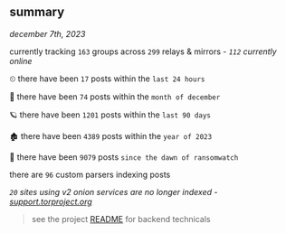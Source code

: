 
## summary
_december 7th, 2023_

currently tracking `163` groups across `299` relays & mirrors - _`112` currently online_

⏲ there have been `17` posts within the `last 24 hours`

🦈 there have been `74` posts within the `month of december`

🪐 there have been `1201` posts within the `last 90 days`

🏚 there have been `4389` posts within the `year of 2023`

🦕 there have been `9079` posts `since the dawn of ransomwatch`

there are `96` custom parsers indexing posts

_`20` sites using v2 onion services are no longer indexed - [support.torproject.org](https://support.torproject.org/onionservices/v2-deprecation/)_

> see the project [README](https://github.com/joshhighet/ransomwatch#ransomwatch--) for backend technicals
